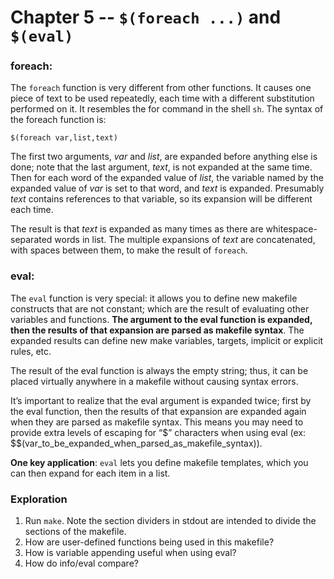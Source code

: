 # Chapter 5 -- `$(foreach ...)` and `$(eval)`

### foreach:

The `foreach` function is very different from other functions. It causes one piece of text to be used repeatedly, each time with a different substitution performed on it. It resembles the for command in the shell `sh`. The syntax of the foreach function is:

`$(foreach var,list,text)`

The first two arguments, *var* and *list*, are expanded before anything else is done; note that the last argument, *text*, is not expanded at the same time. Then for each word of the expanded value of *list*, the variable named by the expanded value of *var* is set to that word, and *text* is expanded. Presumably *text* contains references to that variable, so its expansion will be different each time.

The result is that *text* is expanded as many times as there are whitespace-separated words in list. The multiple expansions of *text* are concatenated, with spaces between them, to make the result of `foreach`.

### eval:

The `eval` function is very special: it allows you to define new makefile constructs that are not constant; which are the result of evaluating other variables and functions. **The argument to the eval function is expanded, then the results of that expansion are parsed as makefile syntax**. The expanded results can define new make variables, targets, implicit or explicit rules, etc.

The result of the eval function is always the empty string; thus, it can be placed virtually anywhere in a makefile without causing syntax errors.

It’s important to realize that the eval argument is expanded twice; first by the eval function, then the results of that expansion are expanded again when they are parsed as makefile syntax. This means you may need to provide extra levels of escaping for “$” characters when using eval (ex: $$(var_to_be_expanded_when_parsed_as_makefile_syntax)).

**One key application**: `eval` lets you define makefile templates, which you can then expand for each item in a list.

### Exploration

1. Run `make`. Note the section dividers in stdout are intended to divide the sections of the makefile.
2. How are user-defined functions being used in this makefile?
3. How is variable appending useful when using eval?
4. How do info/eval compare?


